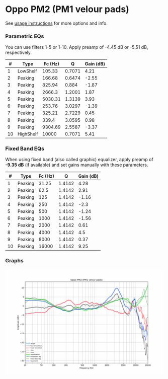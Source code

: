 # Oppo PM2 (PM1 velour pads)
See [usage instructions](https://github.com/jaakkopasanen/AutoEq#usage) for more options and info.

### Parametric EQs
You can use filters 1-5 or 1-10. Apply preamp of -4.45 dB or -5.51 dB, respectively.

|   # | Type      |   Fc (Hz) |      Q |   Gain (dB) |
|-----|-----------|-----------|--------|-------------|
|   1 | LowShelf  |    105.33 | 0.7071 |        4.21 |
|   2 | Peaking   |    166.68 | 0.6474 |       -2.55 |
|   3 | Peaking   |    825.94 | 0.884  |       -1.87 |
|   4 | Peaking   |   2666.3  | 1.2001 |        1.87 |
|   5 | Peaking   |   5030.31 | 1.3139 |        3.93 |
|   6 | Peaking   |    253.76 | 3.0297 |       -1.39 |
|   7 | Peaking   |    325.21 | 2.7229 |        0.45 |
|   8 | Peaking   |    339.4  | 3.0595 |        0.98 |
|   9 | Peaking   |   9304.69 | 2.5587 |       -3.37 |
|  10 | HighShelf |  10000    | 0.7071 |        5.41 |

### Fixed Band EQs
When using fixed band (also called graphic) equalizer, apply preamp of **-9.35 dB** (if available) and set gains manually with these parameters.

|   # | Type    |   Fc (Hz) |      Q |   Gain (dB) |
|-----|---------|-----------|--------|-------------|
|   1 | Peaking |     31.25 | 1.4142 |        4.28 |
|   2 | Peaking |     62.5  | 1.4142 |        2.91 |
|   3 | Peaking |    125    | 1.4142 |       -1.16 |
|   4 | Peaking |    250    | 1.4142 |       -2.3  |
|   5 | Peaking |    500    | 1.4142 |       -1.24 |
|   6 | Peaking |   1000    | 1.4142 |       -1.56 |
|   7 | Peaking |   2000    | 1.4142 |        0.61 |
|   8 | Peaking |   4000    | 1.4142 |        4.5  |
|   9 | Peaking |   8000    | 1.4142 |        0.37 |
|  10 | Peaking |  16000    | 1.4142 |        9.25 |

### Graphs
![](./Oppo%20PM2%20(PM1%20velour%20pads).png)
